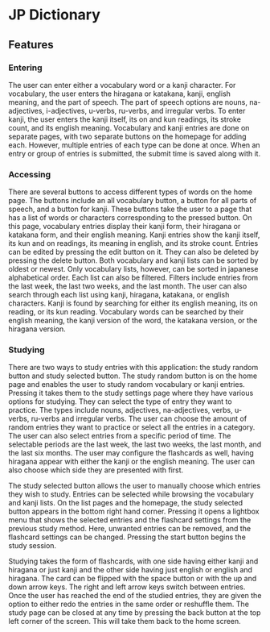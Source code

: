 
# JP Dictionary

## Features

### Entering

The user can enter either a vocabulary word or a kanji character. For vocabulary, the user enters the hiragana or katakana, kanji, english meaning, and the part of speech. The part of speech options are nouns, na-adjectives, i-adjectives, u-verbs, ru-verbs, and irregular verbs. To enter kanji, the user enters the kanji itself, its on and kun readings, its stroke count, and its english meaning. Vocabulary and kanji entries are done on separate pages, with two separate buttons on the homepage for adding each. However, multiple entries of each type can be done at once. When an entry or group of entries is submitted, the submit time is saved along with it.

### Accessing

There are several buttons to access different types of words on the home page. The buttons include an all vocabulary button, a button for all parts of speech, and a button for kanji. These buttons take the user to a page that has a list of words or characters corresponding to the pressed button. On this page, vocabulary entries display their kanji form, their hiragana or katakana form, and their english meaning. Kanji entries show the kanji itself, its kun and on readings, its meaning in english, and its stroke count. Entries can be edited by pressing the edit button on it. They can also be deleted by pressing the delete button.
Both vocabulary and kanji lists can be sorted by oldest or newest. Only vocabulary lists, however, can be sorted in japanese alphabetical order. Each list can also be filtered. Filters include entries from the last week, the last two weeks, and the last month. The user can also search through each list using kanji, hiragana, katakana, or english characters. Kanji is found by searching for either its english meaning, its on reading, or its kun reading. Vocabulary words can be searched by their english meaning, the kanji version of the word, the katakana version, or the hiragana version.

### Studying

There are two ways to study entries with this application: the study random button and study selected button. The study random button is on the home page and enables the user to study random vocabulary or kanji entries. Pressing it takes them to the study settings page where they have various options for studying. They can select the type of entry they want to practice. The types include nouns, adjectives, na-adjectives, verbs, u-verbs, ru-verbs and irregular verbs. The user can choose the amount of random entries they want to practice or select all the entries in a category. The user can also select entries from a specific period of time. The selectable periods are the last week, the last two weeks, the last month, and the last six months. The user may configure the flashcards as well, having hiragana appear with either the kanji or the english meaning. The user can also choose which side they are presented with first.

The study selected button allows the user to manually choose which entries they wish to study. Entries can be selected while browsing the vocabulary and kanji lists. On the list pages and the homepage, the study selected button appears in the bottom right hand corner. Pressing it opens a lightbox menu that shows the selected entries and the flashcard settings from the previous study method. Here, unwanted entries can be removed, and the flashcard settings can be changed. Pressing the start button begins the study session.

Studying takes the form of flashcards, with one side having either kanji and hiragana or just kanji and the other side having just english or english and hiragana. The card can be flipped with the space button or with the up and down arrow keys. The right and left arrow keys switch between entries. Once the user has reached the end of the studied entries, they are given the option to either redo the entries in the same order or reshuffle them. The study page can be closed at any time by pressing the back button at the top left corner of the screen. This will take them back to the home screen.
